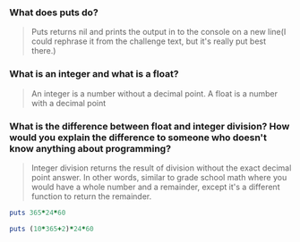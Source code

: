 ### What does puts do?
> Puts returns nil and prints the output in to the console on a new line(I could rephrase it from the challenge text, but it's really put best there.)

### What is an integer and what is a float?
> An integer is a number without a decimal point. A float is a number with a decimal point

### What is the difference between float and integer division? How would you explain the difference to someone who doesn't know anything about programming?
> Integer division returns the result of division without the exact decimal point answer. In other words, similar to grade school math where you would have a whole number and a remainder, except it's a different function to return the remainder.

```ruby
puts 365*24*60
```

```ruby
puts (10*365+2)*24*60
```
